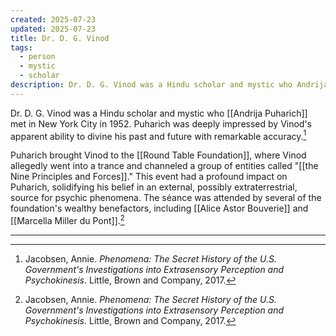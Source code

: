 ```yaml
---
created: 2025-07-23
updated: 2025-07-23
title: Dr. D. G. Vinod
tags:
  - person
  - mystic
  - scholar
description: Dr. D. G. Vinod was a Hindu scholar and mystic who Andrija Puharich believed channeled a group of entities called "the Nine Principles and Forces."
---
```


Dr. D. G. Vinod was a Hindu scholar and mystic who [[Andrija Puharich]] met in New York City in 1952. Puharich was deeply impressed by Vinod's apparent ability to divine his past and future with remarkable accuracy.[^1]

Puharich brought Vinod to the [[Round Table Foundation]], where Vinod allegedly went into a trance and channeled a group of entities called "[[the Nine Principles and Forces]]." This event had a profound impact on Puharich, solidifying his belief in an external, possibly extraterrestrial, source for psychic phenomena. The séance was attended by several of the foundation's wealthy benefactors, including [[Alice Astor Bouverie]] and [[Marcella Miller du Pont]].[^1]

---

[^1]: Jacobsen, Annie. *Phenomena: The Secret History of the U.S. Government's Investigations into Extrasensory Perception and Psychokinesis*. Little, Brown and Company, 2017.
